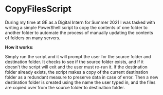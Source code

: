 # CopyFilesScript
During my time at GE as a Digital Intern for Summer 2021 I was tasked with writing a simple PowerShell script to copy the contents of one folder to another folder to automate the process of manually updating the contents of folders on many servers.

<!-- wp:paragraph -->
<p><strong>How it works:</strong></p>
<!-- /wp:paragraph -->

<!-- wp:paragraph -->
<p>Simply run the script and it will prompt the user for the source folder and destination folder. It checks to see if the source folder exists, and if it doesn't the script will exit and the user must re-run it. If the destination folder already exists, the script makes a copy of the current destination folder as a redundant measure to preserve data in case of error. Then a new destination folder is created using the name the user typed in, and the files are copied over from the source folder to destination folder.</p>
<!-- /wp:paragraph -->
